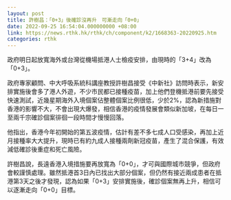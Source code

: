 ```yaml
---
layout: post
title: 許樹昌：「0+3」後確診沒再升　可漸走向「0+0」
date: 2022-09-25 16:54:04.000000000 +08:00
link: https://news.rthk.hk/rthk/ch/component/k2/1668363-20220925.htm
categories: rthk
---
```


政府明日起放寬海外或台灣從機場抵港人士檢疫安排，由現時的「3+4」改為「0+3」。

政府專家顧問、中大呼吸系統科講座教授許樹昌接受《中新社》訪問時表示，新安排實施後會多了港人外遊，不少市民都已接種疫苗，加上他們登機抵港前要先接受快速測試，近幾星期海外入境個案佔整體個案比例很低，少於2%，認為新措施對香港的影響不大，不會出現大爆發，相信香港的疫情發展會類似新加坡，在每日一至兩千宗確診個案徘徊一段時間才慢慢回落。

他指出，香港今年初開始的第五波疫情，估計有差不多七成人口受感染，再加上近月接種率大大提升，現時已有約九成人接種兩劑新冠疫苗，產生了混合保護，有效減低確診後重症和死亡風險。

許樹昌說，長遠香港入境措施要再放寬為「0+0」，才可與國際城市競爭，但政府會較謹慎處理。雖然抵港首3日內已找出大部分個案，但仍然有接近兩成患者在抵港第3天之後才發現，認為如果「0+3」安排實施後，確診個案無再上升，相信可以逐漸走向「0+0」目標。
